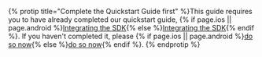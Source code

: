 
{% protip title="Complete the Quickstart Guide first" %}This guide requires you to have already completed our quickstart guide, {% if page.ios || page.android %}[Integrating the SDK](/recipes/quickstart_guide/{{page.platform}}/){% else %}[Integrating the SDK](/recipes/quickstart_guide/ios/){% endif %}. If you haven't completed it, please {% if page.ios || page.android %}[do so now](/recipes/quickstart_guide/{{page.platform}}/){% else %}[do so now](/recipes/quickstart_guide/ios/){% endif %}.
{% endprotip %}